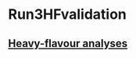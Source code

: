 # Run3HFvalidation

## [Heavy-flavour analyses](https://github.com/AliceO2Group/Run3Analysisvalidation/tree/master/codeHF)
